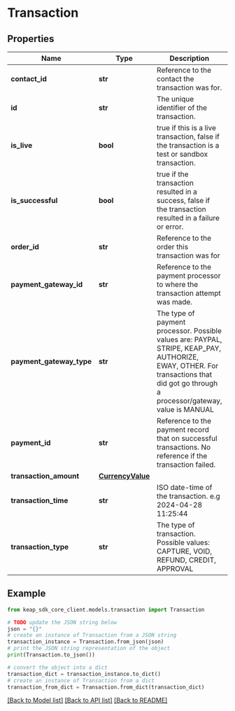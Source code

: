 # Transaction


## Properties

Name | Type | Description | Notes
------------ | ------------- | ------------- | -------------
**contact_id** | **str** | Reference to the contact the transaction was for. | [optional] 
**id** | **str** | The unique identifier of the transaction. | [optional] 
**is_live** | **bool** | true if this is a live transaction, false if the transaction is a test or sandbox transaction. | [optional] 
**is_successful** | **bool** | true if the transaction resulted in a success, false if the transaction resulted in a failure or error. | [optional] 
**order_id** | **str** | Reference to the order this transaction was for | [optional] 
**payment_gateway_id** | **str** | Reference to the payment processor to where the transaction attempt was made. | [optional] 
**payment_gateway_type** | **str** | The type of payment processor. Possible values are: PAYPAL, STRIPE, KEAP_PAY, AUTHORIZE, EWAY, OTHER. For transactions that did got go through a processor/gateway, value is MANUAL | [optional] 
**payment_id** | **str** | Reference to the payment record that on successful transactions. No reference if the transaction failed. | [optional] 
**transaction_amount** | [**CurrencyValue**](CurrencyValue.md) |  | [optional] 
**transaction_time** | **str** | ISO date-time of the transaction. e.g 2024-04-28 11:25:44 | [optional] 
**transaction_type** | **str** | The type of transaction. Possible values: CAPTURE, VOID, REFUND, CREDIT, APPROVAL | [optional] 

## Example

```python
from keap_sdk_core_client.models.transaction import Transaction

# TODO update the JSON string below
json = "{}"
# create an instance of Transaction from a JSON string
transaction_instance = Transaction.from_json(json)
# print the JSON string representation of the object
print(Transaction.to_json())

# convert the object into a dict
transaction_dict = transaction_instance.to_dict()
# create an instance of Transaction from a dict
transaction_from_dict = Transaction.from_dict(transaction_dict)
```
[[Back to Model list]](../README.md#documentation-for-models) [[Back to API list]](../README.md#documentation-for-api-endpoints) [[Back to README]](../README.md)


